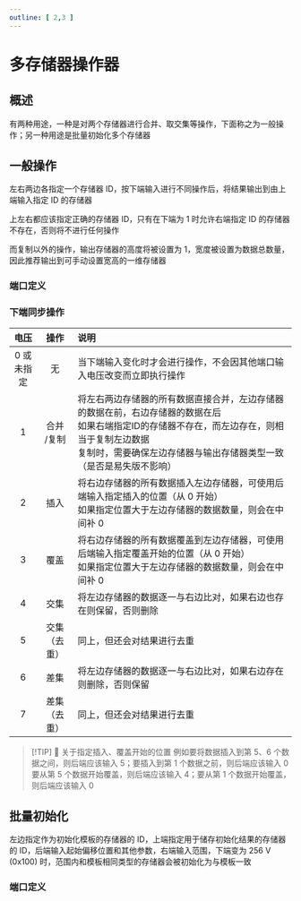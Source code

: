 ```yaml
---
outline: [ 2,3 ]
---
```


<script setup lang="ts">
import ElectricConnection from "../../../components/ElectricElement/ElectricConnection";
import ElectricConnectorType from "../../../components/ElectricElement/ElectricConnectorType";
import ElectricConnectorDirection from "../../../components/ElectricElement/ElectricConnectorDirection";
import ElectricConnectionDisplayMode from "../../../components/ElectricElement/ElectricConnectionDisplayMode";
import IOPort from "../../../components/ElectricElement/IOPort";
import ElectricElement from "../../../components/ElectricElement/ElectricElement.vue";

let connections1 = [
    new ElectricConnection(ElectricConnectorDirection.Top, ElectricConnectorType.Output, ElectricConnectionDisplayMode.Hide, [
        new IOPort(1, 32, "将结果输出到指定 ID 的存储器", ""),
    ], false, true),
    new ElectricConnection(ElectricConnectorDirection.Right, ElectricConnectorType.Input, ElectricConnectionDisplayMode.Hide, [
        new IOPort(1, 32, "指定右边存储器 ID", "")
    ], false, true),
        new ElectricConnection(ElectricConnectorDirection.Bottom, ElectricConnectorType.Input, ElectricConnectionDisplayMode.Hide, [
        new IOPort(1, 32, "同步操作，详见下表", "")
    ], false, true),
    new ElectricConnection(ElectricConnectorDirection.Left, ElectricConnectorType.Input, ElectricConnectionDisplayMode.Hide, [
        new IOPort(1, 32, "指定左边存储器 ID", "")
    ], false, true),
        new ElectricConnection(ElectricConnectorDirection.In, ElectricConnectorType.Input, ElectricConnectionDisplayMode.Hide, [
        new IOPort(1, 32, "同步操作的参数", ""),
    ], false, true)
];
let connections2 = [
    new ElectricConnection(ElectricConnectorDirection.Top, ElectricConnectorType.Output, ElectricConnectionDisplayMode.Hide, [
        new IOPort(1, 32, "将结果输出到指定 ID 的存储器（必须指定）", ""),
    ], false, true),
    new ElectricConnection(ElectricConnectorDirection.Right, ElectricConnectorType.Input, ElectricConnectionDisplayMode.StartAndEnd, [
        new IOPort(1, 8, "X 轴范围大小", "单位格，方向为西"),
        new IOPort(9, 16, "Y 轴范围大小", "单位格，方向为上"),
        new IOPort(17, 24, "Z 轴范围大小", "单位格，方向为北"),
        new IOPort(25, 25, "X 轴范围的符号", "为 1 时，X 轴范围的方向改为向东"),
        new IOPort(26, 26, "Y 轴范围的符号", "为 1 时，Y 轴范围的方向改为向下"),
        new IOPort(27, 27, "Z 轴范围的符号", "为 1 时，Z 轴范围的方向改为向南"),
        new IOPort(28, 32, "空白", "无作用")
    ]),
        new ElectricConnection(ElectricConnectorDirection.Bottom, ElectricConnectorType.Input, ElectricConnectionDisplayMode.Hide, [
        new IOPort(1, 32, "变为 256 V (0x100) 时，尝试初始化", "")
    ], false, true),
    new ElectricConnection(ElectricConnectorDirection.Left, ElectricConnectorType.Input, ElectricConnectionDisplayMode.Hide, [
        new IOPort(1, 32, "指定作为初始化模板的存储器 ID", "")
    ], false, true),
        new ElectricConnection(ElectricConnectorDirection.In, ElectricConnectorType.Input, ElectricConnectionDisplayMode.StartAndEnd, [
        new IOPort(1, 8, "X 轴偏移大小", "单位格，方向为西  \n偏移是指起始位置相对于多存储器操作器所在位置的偏移"),
        new IOPort(9, 16, "Y 轴偏移大小", "单位格，方向为上"),
        new IOPort(17, 24, "Z 轴偏移大小", "单位格，方向为北"),
        new IOPort(25, 25, "X 轴偏移的符号", "为 1 时，X 轴偏移的方向改为向东"),
        new IOPort(26, 26, "Y 轴偏移的符号", "为 1 时，Y 轴偏移的方向改为向下"),
        new IOPort(27, 27, "Z 轴偏移的符号", "为 1 时，Z 轴偏移的方向改为向南"),
        new IOPort(28, 28, "是否不输出结果", "为 1 时不将结果输出到上端输入指定 ID 的存储器，为 0 时则输出<br/>无论是否输出结果，均要在上端指定一个有效存储器"),
        new IOPort(29, 29, "是否覆盖", "为 1 时将会覆盖已有数据的存储器，为 0 时不覆盖"),
        new IOPort(30, 32, "空白", "无作用")
    ])
];
</script>

# 多存储器操作器 <Badge text="v1.0" type="info"/>

## 概述

有两种用途，一种是对两个存储器进行合并、取交集等操作，下面称之为一般操作；另一种用途是批量初始化多个存储器

## 一般操作

左右两边各指定一个存储器 ID，按下端输入进行不同操作后，将结果输出到由上端输入指定 ID 的存储器

上左右都应该指定正确的存储器 ID，只有在下端为 1 时允许右端指定 ID 的存储器不存在，否则将不进行任何操作

而复制以外的操作，输出存储器的高度将被设置为 1，宽度被设置为数据总数量，因此推荐输出到可手动设置宽高的一维存储器

### 端口定义

<ElectricElement imgAltPrefix="多存储器操作器" :connections="connections1" imgSrc="/images/expand/memory_banks/GVMemoryBanksOperatorBlock.webp" :titleLevel="4" :serial="1"/>

### 下端同步操作

|     电压      |     操作      | 说明                                                                                                                  |
|:-----------:|:-----------:|:--------------------------------------------------------------------------------------------------------------------|
| 0 或<br/>未指定 |      无      | 当下端输入变化时才会进行操作，不会因其他端口输入电压改变而立即执行操作                                                                                 |
|      1      | 合并<br/>/复制  | 将左右两边存储器的所有数据直接合并，左边存储器的数据在前，右边存储器的数据在后<br/>如果右端指定ID的存储器不存在，而左边存在，则相当于复制左边数据<br/>复制时，需要确保左边存储器与输出存储器类型一致（是否是易失版不影响） |
|      2      |     插入      | 将右边存储器的所有数据插入左边存储器，可使用后端输入指定插入的位置（从 0 开始）<br/>如果指定位置大于左边存储器的数据数量，则会在中间补 0                                           |
|      3      |     覆盖      | 将右边存储器的所有数据覆盖到左边存储器，可使用后端输入指定覆盖开始的位置（从 0 开始）<br/>如果指定位置大于左边存储器的数据数量，则会在中间补 0                                        |
|      4      |     交集      | 将左边存储器的数据逐一与右边比对，如果右边也存在则保留，否则删除                                                                                    |
|      5      | 交集<br/>（去重） | 同上，但还会对结果进行去重                                                                                                       |
|      6      |     差集      | 将左边存储器的数据逐一与右边比对，如果右边存在则删除，否则保留                                                                                     |
|      7      | 差集<br/>（去重） | 同上，但还会对结果进行去重                                                                                                       |

> [!TIP] 📝 关于指定插入、覆盖开始的位置
> 例如要将数据插入到第 5、6 个数据之间，则后端应该输入 5；要插入到第 1 个数据之前，则后端应该输入 0  
> 要从第 5 个数据开始覆盖，则后端应该输入 4；要从第 1 个数据开始覆盖，则后端应该输入 0

## 批量初始化

左边指定作为初始化模板的存储器的 ID，上端指定用于储存初始化结果的存储器的 ID，后端输入起始偏移位置和其他参数，右端输入范围，下端变为 256 V (0x100) 时，范围内和模板相同类型的存储器会被初始化为与模板一致

### 端口定义

<ElectricElement imgAltPrefix="多存储器操作器" :connections="connections2" imgSrc="/images/expand/memory_banks/GVMemoryBanksOperatorBlock.webp" :titleLevel="4" :serial="2"/>